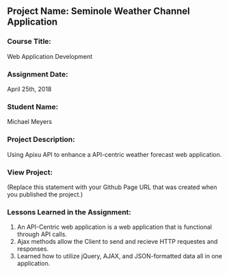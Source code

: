 ## Project Name:  Seminole Weather Channel Application

### Course Title:
Web Application Development

### Assignment Date:  
April 25th, 2018

### Student Name:  
Michael Meyers

### Project Description:
Using Apixu API to enhance a API-centric weather forecast web application.

### View Project:
(Replace this statement with your Github Page URL that was created when you 
 published the project.)

### Lessons Learned in the Assignment:
1. An API-Centric web application is a web application that is functional through API calls.
2. Ajax methods allow the Client to send and recieve HTTP requestes and responses.
3. Learned how to utilize jQuery, AJAX, and JSON-formatted data all in one application.

